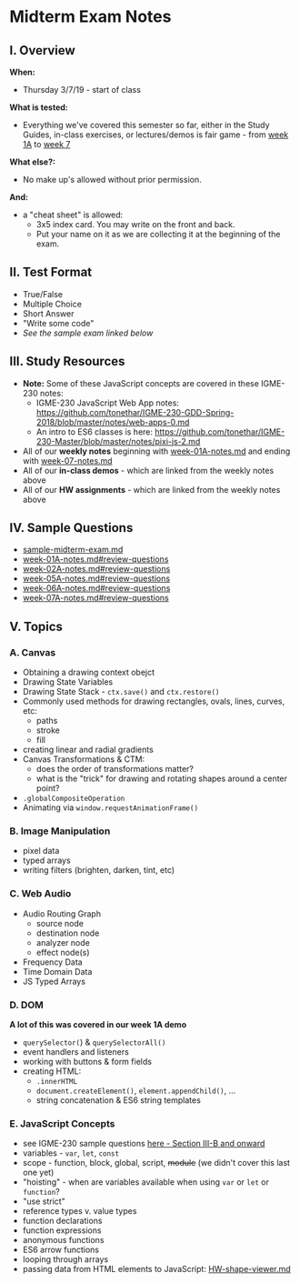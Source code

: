 # Midterm Exam Notes

## I. Overview

**When:**
- Thursday 3/7/19 - start of class

**What is tested:**
- Everything we've covered this semester so far, either in the Study Guides, in-class exercises, or lectures/demos is fair game - from [week 1A](../weekly/week-01A-notes.md) to [week 7](../weekly/week-07-notes.md)

**What else?:**
- No make up's allowed without prior permission.

**And:**
- a "cheat sheet" is allowed: 
  - 3x5 index card. You may write on the front and back.
  - Put your name on it as we are collecting it at the beginning of the exam.

## II. Test Format
- True/False
- Multiple Choice
- Short Answer
- "Write some code"
- *See the sample exam linked below*

## III. Study Resources
- **Note:** Some of these JavaScript concepts are covered in these IGME-230 notes:
  - IGME-230 JavaScript Web App notes: https://github.com/tonethar/IGME-230-GDD-Spring-2018/blob/master/notes/web-apps-0.md
  - An intro to ES6 classes is here: https://github.com/tonethar/IGME-230-Master/blob/master/notes/pixi-js-2.md
- All of our **weekly notes** beginning with [week-01A-notes.md](../weekly/week-01A-notes.md) and ending with [week-07-notes.md](../weekly/week-07-notes.md)
- All of our **in-class demos** - which are linked from the weekly notes above
- All of our **HW assignments** - which are linked from the weekly notes above

## IV. Sample Questions
- [sample-midterm-exam.md](./sample-midterm-exam.md)
- [week-01A-notes.md#review-questions](../weekly/week-01A-notes.md#review-questions)
- [week-02A-notes.md#review-questions](../weekly/week-02A-notes.md#review-questions)
- [week-05A-notes.md#review-questions](../weekly/week-05A-notes.md#review-questions)
- [week-06A-notes.md#review-questions](../weekly/week-06A-notes.md#review-questions)
- [week-07A-notes.md#review-questions](../weekly/week-07A-notes.md#review-questions)

## V. Topics

### A. Canvas 
- Obtaining a drawing context obejct
- Drawing State Variables
- Drawing State Stack - `ctx.save()` and `ctx.restore()`
- Commonly used methods for drawing rectangles, ovals, lines, curves, etc:
  - paths
  - stroke
  - fill
- creating linear and radial gradients
- Canvas Transformations & CTM:
  - does the order of transformations matter?
  - what is the "trick" for drawing and rotating shapes around a center point?
- `.globalCompositeOperation`
- Animating via `window.requestAnimationFrame()`

### B. Image Manipulation
- pixel data
- typed arrays
- writing filters (brighten, darken, tint, etc)

### C. Web Audio
- Audio Routing Graph
  - source node
  - destination node
  - analyzer node
  - effect node(s)
- Frequency Data
- Time Domain Data
- JS Typed Arrays

### D. DOM
**A lot of this was covered in our week 1A demo**
- `querySelector(`) & `querySelectorAll()`
- event handlers and listeners
- working with buttons & form fields
- creating HTML:
  - `.innerHTML`
  - `document.createElement()`, `element.appendChild()`, ...
  - string concatenation & ES6 string templates 

### E. JavaScript Concepts
- see IGME-230 sample questions [here - Section III-B and onward](https://github.com/tonethar/IGME-230-GDD-2018-Spring/blob/master/notes/final-exam-review.md)
- variables - `var`, `let`, `const`
- scope - function, block, global, script, <s>module</s> (we didn't cover this last one yet)
- "hoisting" - when are variables available when using `var` or `let` or `function`?
- "use strict"
- reference types v. value types
- function declarations
- function expressions
- anonymous functions
- ES6 arrow functions
- looping through arrays
- passing data from HTML elements to JavaScript: [HW-shape-viewer.md](https://github.com/tonethar/IGME-330-Master/blob/master/notes/HW-shape-viewer.md)

